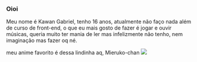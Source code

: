 ### Oioi

Meu nome é Kawan Gabriel, tenho 16 anos, atualmente não faço nada além de curso de front-end, o que eu mais gosto de fazer é jogar e ouvir músicas, queria muito ter mania de ler mas infelizmente não tenho, nem imaginação mas fazer oq né.



meu anime favorito é dessa lindinha aq, Mieruko-chan
<img src="https://otakusfanaticos.files.wordpress.com/2022/01/65semtc3adtulo_20220116151629.png">

<!--
**KawanGabrieel/KawanGabrieel** is a ✨ _special_ ✨ repository because its `README.md` (this file) appears on your GitHub profile.

Here are some ideas to get you started:

- 🔭 I’m currently working on ... 
- 🌱 I’m currently learning ... 
- 👯 I’m looking to collaborate on ...
- 🤔 I’m looking for help with ...
- 💬 Ask me about ...
- 📫 How to reach me: ...
- 😄 Pronouns: ...
- ⚡ Fun fact: ...
-->
